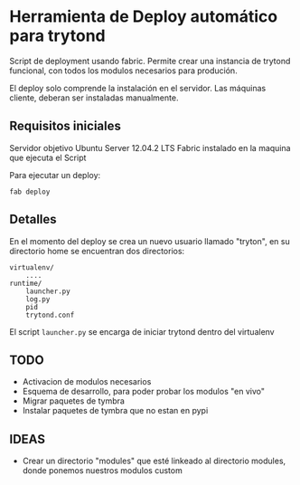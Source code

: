 # Herramienta de Deploy automático para trytond

Script de deployment usando fabric. Permite crear una instancia de trytond 
funcional, con todos los modulos necesarios para produción.

El deploy solo comprende la instalación en el servidor. Las máquinas cliente,
deberan ser instaladas manualmente.

## Requisitos iniciales

Servidor objetivo Ubuntu Server 12.04.2 LTS 
Fabric instalado en la maquina que ejecuta el Script

Para ejecutar un deploy:

    fab deploy


## Detalles

En el momento del deploy se crea un nuevo usuario llamado "tryton",
en su directorio home se encuentran dos directorios:
    
    virtualenv/
        ....
    runtime/
        launcher.py
        log.py
        pid
        trytond.conf

El script `launcher.py` se encarga de iniciar trytond dentro del virtualenv

## TODO

 * Activacion de modulos necesarios
 * Esquema de desarrollo, para poder probar los modulos "en vivo"
 * Migrar paquetes de tymbra
 * Instalar paquetes de tymbra que no estan en pypi

## IDEAS
 * Crear un directorio "modules" que esté linkeado al directorio modules, donde ponemos nuestros modulos custom
